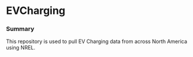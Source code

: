# EVCharging

### Summary
This repository is used to pull EV Charging data from across North America using NREL. 